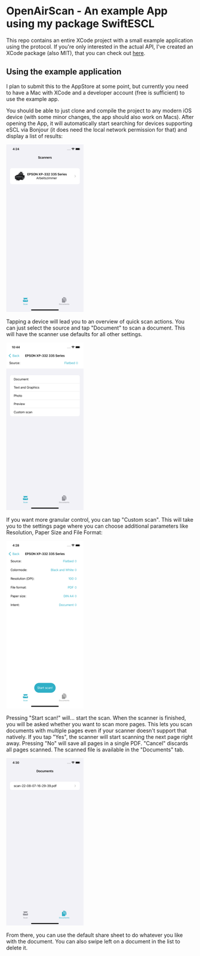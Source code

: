#  OpenAirScan - An example App using my package SwiftESCL

This repo contains an entire XCode project with a small example application using the protocol. 
If you're only interested in the actual API, I've created an XCode package (also MIT), that you can check out [here](https://github.com/LeoKlaus/SwiftESCL).

## Using the example application

I plan to submit this to the AppStore at some point, but currently you need to have a Mac with XCode and a developer account (free is sufficient) to use the example app.

You should be able to just clone and compile the project to any modern iOS device (with some minor changes, the app should also work on Macs).
After opening the App, it will automatically start searching for devices supporting eSCL via Bonjour (it does need the local network permission for that) and display a list of results:

![View of the main screen](images/1.png)

Tapping a device will lead you to an overview of quick scan actions. You can just select the source and tap "Document" to scan a document. This will have the scanner use defaults for all other settings.

![View of the quick actions list](images/2.png)

If you want more granular control, you can tap "Custom scan". This will take you to the settings page where you can choose additional parameters like Resolution, Paper Size and File Format:

![View of the settings page for a device](images/3.png)

Pressing "Start scan!" will... start the scan. When the scanner is finished, you will be asked whether you want to scan more pages. This lets you scan documents with multiple pages even if your scanner doesn't support that natively. If you tap "Yes", the scanner will start scanning the next page right away. Pressing "No" will save all pages in a single PDF. "Cancel" discards all pages scanned. The scanned file is available in the "Documents" tab.

![View of the documents tab](images/4.png)

From there, you can use the default share sheet to do whatever you like with the document. You can also swipe left on a document in the list to delete it.
